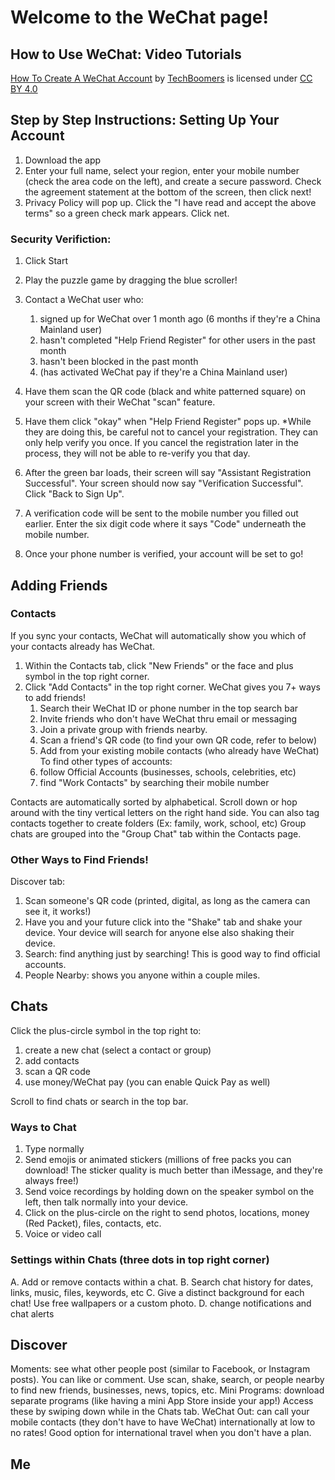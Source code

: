 # Welcome to the WeChat page!

## How to Use WeChat: Video Tutorials
[How To Create A WeChat Account](https://youtu.be/goBt6IjZMhs) by [TechBoomers](https://techboomers.com/) is licensed under [CC BY 4.0](https://creativecommons.org/licenses/by-nc/4.0/)

## Step by Step Instructions: Setting Up Your Account
1. Download the app
2. Enter your full name, select your region, enter your mobile number (check the area code on the left), and create a secure password. Check the agreement statement at the bottom of the screen, then click next!
3. Privacy Policy will pop up. Click the "I have read and accept the above terms" so a green check mark appears. Click net.

### Security Verifiction:
1. Click Start
2. Play the puzzle game by dragging the blue scroller!
3. Contact a WeChat user who:
   1. signed up for WeChat over 1 month ago (6 months if they're a China Mainland user)
   2. hasn't completed "Help Friend Register" for other users in the past month
   3. hasn't been blocked in the past month
   4. (has activated WeChat pay if they're a China Mainland user)
4. Have them scan the QR code (black and white patterned square) on your screen with their WeChat "scan" feature.
5. Have them click "okay" when "Help Friend Register" pops up. 
*While they are doing this, be careful not to cancel your registration. They can only help verify you once. If you cancel the registration later in the process, they will not be able to re-verify you that day.

6. After the green bar loads, their screen will say "Assistant Registration Successful". Your screen should now say "Verification Successful". Click "Back to Sign Up".
7. A verification code will be sent to the mobile number you filled out earlier. Enter the six digit code where it says "Code" underneath the mobile number.
8. Once your phone number is verified, your account will be set to go!

## Adding Friends
### Contacts
If you sync your contacts, WeChat will automatically show you which of your contacts already has WeChat.
1. Within the Contacts tab, click "New Friends" or the face and plus symbol in the top right corner.
2. Click "Add Contacts" in the top right corner. WeChat gives you 7+ ways to add friends!
   1. Search their WeChat ID or phone number in the top search bar
   2. Invite friends who don't have WeChat thru email or messaging
   3. Join a private group with friends nearby.
   4. Scan a friend's QR code (to find your own QR code, refer to below)
   5. Add from your existing mobile contacts (who already have WeChat)
 To find other types of accounts:
   6. follow Official Accounts (businesses, schools, celebrities, etc)
   7. find "Work Contacts" by searching their mobile number
   
Contacts are automatically sorted by alphabetical. Scroll down or hop around with the tiny vertical letters on the right hand side.
You can also tag contacts together to create folders (Ex: family, work, school, etc)
Group chats are grouped into the "Group Chat" tab within the Contacts page.
   
### Other Ways to Find Friends!
Discover tab:
1. Scan someone's QR code (printed, digital, as long as the camera can see it, it works!)
2. Have you and your future click into the "Shake" tab and shake your device. Your device will search for anyone else also shaking their device.
3. Search: find anything just by searching! This is good way to find official accounts. 
4. People Nearby: shows you anyone within a couple miles.

## Chats
Click the plus-circle symbol in the top right to:
1. create a new chat (select a contact or group)
2. add contacts
3. scan a QR code
4. use money/WeChat pay (you can enable Quick Pay as well)

Scroll to find chats or search in the top bar.
### Ways to Chat
1. Type  normally
2. Send emojis or animated stickers (millions of free packs you can download! The sticker quality is much better than iMessage, and they're always free!)
3. Send voice recordings by holding down on the speaker symbol on the left, then talk normally into your device.
4. Click on the plus-circle on the right to send photos, locations, money (Red Packet), files, contacts, etc.
5. Voice or video call

### Settings within Chats (three dots in top right corner)
A. Add or remove contacts within a chat.
B. Search chat history for dates, links, music, files, keywords, etc
C. Give a distinct background for each chat! Use free wallpapers or a custom photo.
D. change notifications and chat alerts



## Discover
Moments: see what other people post (similar to Facebook, or Instagram posts). You can like or comment.
Use scan, shake, search, or people nearby to find new friends, businesses, news, topics, etc.
Mini Programs: download separate programs (like having a mini App Store inside your app!) Access these by swiping down while in the Chats tab.
WeChat Out: can call your mobile contacts (they don't have to have WeChat) internationally at low to no rates! Good option for international travel when you don't have a plan.

## Me


